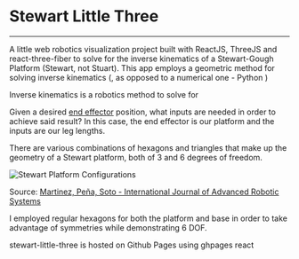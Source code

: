 # Stewart Little Three

---

A little web robotics visualization project built with ReactJS, ThreeJS and react-three-fiber to solve for the inverse kinematics of a Stewart-Gough Platform (Stewart, not Stuart). This app employs a geometric method for solving inverse kinematics (, as opposed to a numerical one - Python )

Inverse kinematics is a robotics method to solve for

Given a desired [end effector](https://en.wikipedia.org/wiki/Robot_end_effector) position, what inputs are needed in order to achieve said result? In this case, the end effector is our platform and the inputs are our leg lengths.

There are various combinations of hexagons and triangles that make up the geometry of a Stewart platform, both of 3 and 6 degrees of freedom.

![Stewart Platform Configurations](https://www.researchgate.net/publication/260637657/figure/fig1/AS:622401805090816@1525403562379/Top-view-of-different-configurations-for-Stewart-platforms-a-configuration-with.png)

Source: [Martinez, Peña, Soto - International Journal of Advanced Robotic Systems](https://www.researchgate.net/publication/260637657_Towards_a_Robust_Solution_of_the_Non-Linear_Kinematics_for_the_General_Stewart_Platform_with_Estimation_of_Distribution_Algorithms)

I employed regular hexagons for both the platform and base in order to take advantage of symmetries while demonstrating 6 DOF.

stewart-little-three is hosted on Github Pages using ghpages react